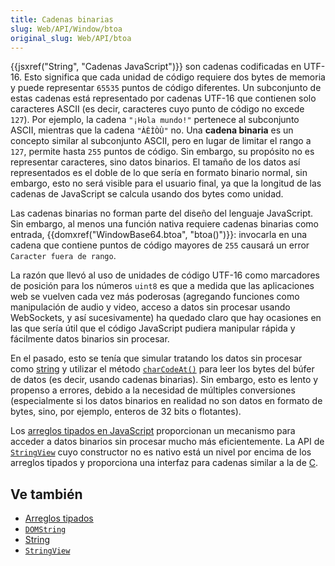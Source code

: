 ```yaml
---
title: Cadenas binarias
slug: Web/API/Window/btoa
original_slug: Web/API/btoa
---
```


{{jsxref("String", "Cadenas JavaScript")}} son cadenas codificadas en UTF-16. Esto significa que cada unidad de código requiere dos bytes de memoria y puede representar `65535` puntos de código diferentes. Un subconjunto de estas cadenas está representado por cadenas UTF-16 que contienen solo caracteres ASCII (es decir, caracteres cuyo punto de código no excede `127`). Por ejemplo, la cadena `"¡Hola mundo!"` pertenece al subconjunto ASCII, mientras que la cadena `"ÀÈÌÒÙ"` no. Una **cadena binaria** es un concepto similar al subconjunto ASCII, pero en lugar de limitar el rango a `127`, permite hasta `255` puntos de código. Sin embargo, su propósito no es representar caracteres, sino datos binarios. El tamaño de los datos así representados es el doble de lo que sería en formato binario normal, sin embargo, esto no será visible para el usuario final, ya que la longitud de las cadenas de JavaScript se calcula usando dos bytes como unidad.

Las cadenas binarias no forman parte del diseño del lenguaje JavaScript. Sin embargo, al menos una función nativa requiere cadenas binarias como entrada, {{domxref("WindowBase64.btoa", "btoa()")}}: invocarla en una cadena que contiene puntos de código mayores de `255` causará un error `Caracter fuera de rango`.

La razón que llevó al uso de unidades de código UTF-16 como marcadores de posición para los números `uint8` es que a medida que las aplicaciones web se vuelven cada vez más poderosas (agregando funciones como manipulación de audio y video, acceso a datos sin procesar usando WebSockets, y así sucesivamente) ha quedado claro que hay ocasiones en las que sería útil que el código JavaScript pudiera manipular rápida y fácilmente datos binarios sin procesar.

En el pasado, esto se tenía que simular tratando los datos sin procesar como [string](/es/docs/JavaScript/Reference/Global_Objects/String) y utilizar el método [`charCodeAt()`](/es/docs/JavaScript/Reference/Global_Objects/String/charCodeAt) para leer los bytes del búfer de datos (es decir, usando cadenas binarias). Sin embargo, esto es lento y propenso a errores, debido a la necesidad de múltiples conversiones (especialmente si los datos binarios en realidad no son datos en formato de bytes, sino, por ejemplo, enteros de 32 bits o flotantes).

Los [arreglos tipados en JavaScript](/es/docs/Web/JavaScript/Typed_arrays) proporcionan un mecanismo para acceder a datos binarios sin procesar mucho más eficientemente. La API de [`StringView`](/es/docs/Web/JavaScript/Typed_arrays/StringView) cuyo constructor no es nativo está un nivel por encima de los arreglos tipados y proporciona una interfaz para cadenas similar a la de [C](<http://en.wikipedia.org/wiki/C_(lenguaje_de_programación)>).

## Ve también

- [Arreglos tipados](/es/docs/Web/JavaScript/Typed_arrays)
- [`DOMString`](/es/docs/Web/API/DOMString)
- [String](/es/docs/Web/JavaScript/Reference/Global_Objects/String)
- [`StringView`](/es/docs/Web/JavaScript/Typed_arrays/StringView)
